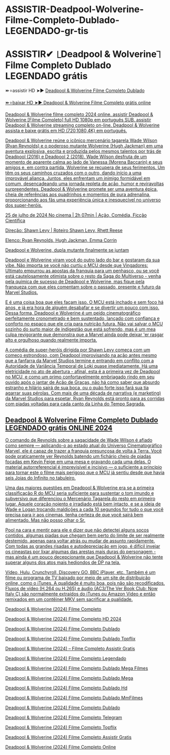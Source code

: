 # ASSISTIR-Deadpool-Wolverine-Filme-Completo-Dublado-LEGENDADO-gr-tis

# ASSISTIR✔  ⎿Deadpool & Wolverine⏋ Filme Completo Dublado LEGENDADO grátis

⏩⭐assistir HD ➤► <a href="https://bit.ly/4cX15lj" rel="nofollow">Deadpool & Wolverine Filme Completo Dublado</p>

⏩⭐baixar HD ➤► <a href="https://bit.ly/4cX15lj" rel="nofollow">Deadpool & Wolverine Filme Completo grátis online</p>

Deadpool & Wolverine filme completo 2024 online. assistir Deadpool & Wolverine [Filme Completo] full HD 1080p em português SUB. assistir Deadpool & Wolverine streaming completo on-line. Deadpool & Wolverine assista e baixe grátis em HD (720,1080,4K) em português.

Deadpool & Wolverine reúne o icônico mercenário tagarela Wade Wilson (Ryan Reynolds) e o poderoso mutante Wolverine (Hugh Jackman) em uma aventura explosiva, escrita e produzida pelos mesmos talentos por trás de Deadpool (2016) e Deadpool 2 (2018). Wade Wilson desfruta de um momento de aparente calma ao lado de Vanessa (Morena Baccarin) e seus amigos e, em contra partida, Wolverine se recupera de seus ferimentos. Um têm os seus caminhos cruzados com o outro, dando início a uma improvável aliança. Juntos, eles enfrentam um inimigo formidável em comum, desencadeando uma jornada repleta de ação, humor e reviravoltas surpreendentes. Deadpool & Wolverine promete ser uma aventura épica, cheia de referências aos quadrinhos e momentos de pura adrenalina, proporcionando aos fãs uma experiência única e inesquecível no universo dos super-heróis.

25 de julho de 2024 No cinema | 2h 07min | Ação, Comédia, Ficção Científica

Direção: Shawn Levy | Roteiro Shawn Levy, Rhett Reese

Elenco: Ryan Reynolds, Hugh Jackman, Emma Corrin



Deadpool e Wolverine, dupla mutante finalmente se juntam

Deadpool e Wolverine viram você do outro lado do bar e gostaram da sua vibe. Não importa se você não curtiu o MCU desde que Vingadores: Ultimato empurrou as apostas da franquia para um penhasco, ou se você está cautelosamente otimista sobre o resto da Saga do Multiverso - venha pela química de sucesso de Deadpool e Wolverine, mas fique pela franqueza com que eles comentam sobre o passado, presente e futuro da Marvel Studios.

E é uma coisa boa que eles façam isso. O MCU está inchado e sem foco há anos, e já era hora de alguém desabafar e se divertir um pouco com isso. Dessa forma, Deadpool e Wolverine é um peido cinematográfico perfeitamente cronometrado e bem sustentado, lançado com confiança e conforto no espaço que ele cria para nutrição futura. Não vai salvar o MCU sozinho do surto maior de indigestão que está sofrendo, mas é um mea culpa revigorante que demonstra que a Marvel ainda pode deixar 'er rasgar alto e orgulhoso quando realmente importa.

A comédia de super-heróis dirigida por Shawn Levy começa com um começo estrondoso, com Deadpool improvisando na ação antes mesmo que a fanfarra da Marvel Studios termine e entrando em conflito com a Autoridade de Variância Temporal de Loki quase imediatamente. Há uma eletricidade no ato de abertura - afinal, esta é a primeira vez de Deadpool no MCU, e como um primo confortavelmente embriagado rindo em seu ouvido após o jantar de Ação de Graças, não há como saber que absurdo estranho e hilário sairá de sua boca, ou o quão forte isso fará sua tia agarrar suas pérolas. Com mais de uma década de narrativa (e marketing) da Marvel Studios para espetar, Ryan Reynolds está pronto para as corridas com piadas voltadas para cada canto da Linha do Tempo Sagrada.

## Deadpool & Wolverine Filme Completo Dublado LEGENDADO grátis ONLINE 2024

O comando de Reynolds sobre a sagacidade de Wade Wilson é afiado como sempre — aplicando-o ao estado atual do Universo Cinematográfico Marvel, ele é capaz de trazer a franquia presunçosa de volta à Terra. Você pode praticamente ver Reynolds batendo um fichário cheio de piadas focadas em Kevin Feige em uma mesa e gravando cada uma delas. O material autorreferencial é imprevisível e incisivo — o suficiente a princípio para tornar este o filme mais perigoso que o MCU já sentiu desde que havia seis Joias do Infinito no tabuleiro.

Uma das maiores questões em Deadpool & Wolverine era se a primeira classificação R do MCU seria suficiente para sustentar o tom imundo e subversivo que diferenciou o Mercenário Tagarela do resto em primeiro lugar. Aquele coração nojento e irradiado está bem intacto, e se a ideia de Wade e Logan trocando maldições a cada 10 segundos for tudo o que você precisa para ir aos cinemas, tenha certeza de que você sairá bem alimentado. Mas não posso olhar o Sr.

Pool na cara e mentir para ele e dizer que não detectei alguns socos contidos, algumas piadas que chegam bem perto do limite de ser realmente destemido, apenas para voltar atrás ou mudar de assunto rapidamente. Com todas as grandes risadas e autodepreciação em jogo, é difícil invejar os cineastas por lixar algumas das arestas mais duras do personagem - mas ainda é um pouco decepcionante que Deadpool & Wolverine não tente superar alguns dos atos mais hediondos de DP na tela.

Vídeo, Hulu, Crunchyroll, Discovery GO, BBC iPlayer, etc. Também é um filme ou programa de TV baixado por meio de um site de distribuição online, como o iTunes. A qualidade é muito boa, pois não são recodificados. Fluxos de vídeo (H.264 ou H.265) e áudio (AC3/The Ver Book Club: Now Italy C) são normalmente extraídos do iTunes ou Amazon Video e então remixados em um contêiner MKV sem sacrificar a qualidade.


Deadpool & Wolverine (2024) Filme Completo

Deadpool & Wolverine (2024) Filme Completo HD 2024

Deadpool & Wolverine (2024) Filme Completo Dublado

Deadpool & Wolverine (2024) Filme Completo Dublado Topflix

Deadpool & Wolverine (2024) – Filme Completo Assistir Gratis

Deadpool & Wolverine (2024) Filme Completo Legendado

Deadpool & Wolverine (2024) Filme Completo Dublado Mega Filmes

Deadpool & Wolverine (2024) Filme Completo Dublado Mega

Deadpool & Wolverine (2024) Filme Completo Dublado Hd

Deadpool & Wolverine (2024) Filme Completo Dublado MmFilmes

Deadpool & Wolverine (2024) Filme Completo Dublado

Deadpool & Wolverine (2024) Filme Completo  Telegram

Deadpool & Wolverine (2024) Filme Completo Topflix

Deadpool & Wolverine (2024) Filme Completo Assistir Gratis

Deadpool & Wolverine (2024) Filme Completo Online
